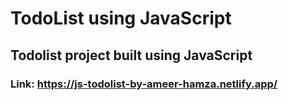 # TodoList using JavaScript
## Todolist project built using JavaScript
### Link: https://js-todolist-by-ameer-hamza.netlify.app/
 
